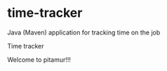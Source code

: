 # time-tracker
Java (Maven) application for tracking time on the job

Time tracker

Welcome to pitamur!!!
